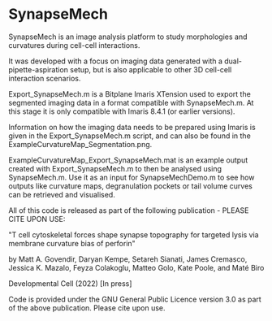 # SynapseMech
SynapseMech is an image analysis platform to study morphologies and curvatures during cell-cell interactions.

It was developed with a focus on imaging data generated with a dual-pipette-aspiration setup, but is also applicable to
other 3D cell-cell interaction scenarios. 

Export_SynapseMech.m is a Bitplane Imaris XTension used to export the segmented imaging data in a format compatible with SynapseMech.m.
At this stage it is only compatible with Imaris 8.4.1 (or earlier versions). 

Information on how the imaging data needs to be prepared using Imaris is given in the Export_SynapseMech.m script, 
and can also be found in the ExampleCurvatureMap_Segmentation.png.

ExampleCurvatureMap_Export_SynapseMech.mat is an example output created with Export_SynapseMech.m to then be analysed using
SynapseMech.m. Use it as an input for SynapseMechDemo.m to see how outputs like curvature maps, degranulation pockets or tail volume curves 
can be retrieved and visualised.

All of this code is released as part of the following publication - PLEASE CITE UPON USE:

"T cell cytoskeletal forces shape synapse topography for targeted lysis via membrane curvature bias of perforin"

by Matt A. Govendir, Daryan Kempe, Setareh Sianati, James Cremasco, Jessica K. Mazalo, Feyza Colakoglu, Matteo Golo, Kate Poole, and Maté Biro

Developmental Cell (2022) [In press]



Code is provided under the GNU General Public Licence version 3.0 as part of the above publication. Please cite upon use.

